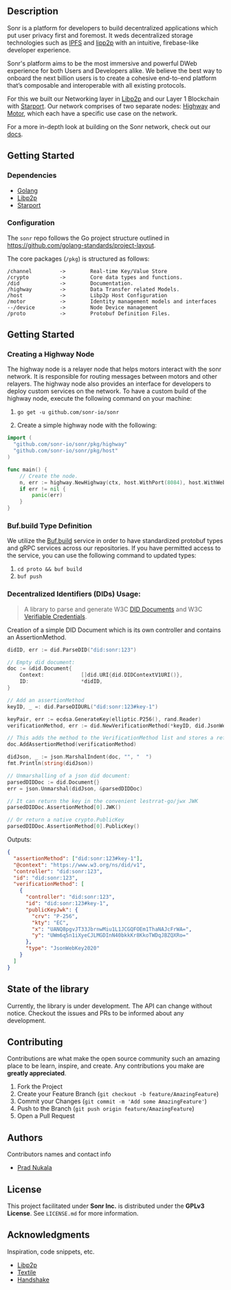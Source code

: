 ## Description

Sonr is a platform for developers to build decentralized applications which put user privacy first and foremost. It weds decentralized storage technologies such as [IPFS](https://ipfs.io) and [lipp2p](https://libp2p.io) with an intuitive, firebase-like developer experience.

Sonr's platform aims to be the most immersive and powerful DWeb experience for both Users and Developers alike. We believe the best way to onboard the next billion users is to create a cohesive end-to-end platform that’s composable and interoperable with all existing protocols.

For this we built our Networking layer in [Libp2p](“https://libp2p.io”) and our Layer 1 Blockchain with [Starport](“https://starport.com”). Our network comprises of two separate nodes: [Highway](“https://github.com/sonr-io/sonr/tree/dev/pkg”) and [Motor](“https://github.com/sonr-io/sonr/tree/dev/motor), which each have a specific use case on the network.

For a more in-depth look at building on the Sonr network, check out our [docs](https://docs.sonr.io).

## Getting Started

### Dependencies

- [Golang](https://go.dev)
- [Libp2p](https://libp2p.io)
- [Starport](https://starport.com)

<!-- TODO: create a brew install for sonrd -->
<!-- ### Installing

To install the latest version of the Sonr blockchain node's binary, execute the following command on your machine:

```shell
go get -u https://github.com/sonr-io/core
``` -->

### Configuration

The `sonr` repo follows the Go project structure outlined in https://github.com/golang-standards/project-layout.

The core packages (`/pkg`) is structured as follows:

```text
/channel         ->        Real-time Key/Value Store
/crypto          ->        Core data types and functions.
/did             ->        Documentation.
/highway         ->        Data Transfer related Models.
/host            ->        Libp2p Host Configuration
/motor           ->        Identity management models and interfaces
--/device        ->        Node Device management
/proto           ->        Protobuf Definition Files.
```

## Getting Started

### Creating a Highway Node

The highway node is a relayer node that helps motors interact with the sonr network. It is responsible for routing messages between motors and other relayers. The highway node
also provides an interface for developers to deploy custom services on the network. To have a custom build of the highway node, execute the following command on your machine:

1. `go get -u github.com/sonr-io/sonr`

2. Create a simple highway node with the following:

```go
import (
  "github.com/sonr-io/sonr/pkg/highway"
  "github.com/sonr-io/sonr/pkg/host"
)

func main() {
	// Create the node.
	n, err := highway.NewHighway(ctx, host.WithPort(8084), host.WithWebAuthn("Sonr", "localhost", "http://localhost:8080", true))
	if err != nil {
		panic(err)
	}
}
```

### Buf.build Type Definition

We utilize the [Buf.build](https://buf.build/) service in order to have standardized protobuf types and gRPC services across our repositories. If you have permitted access to the service, you can use the following command to updated types:

1. `cd proto && buf build`
2. `buf push`

### Decentralized Identifiers (DIDs) Usage:

> A library to parse and generate W3C [DID Documents](https://www.w3.org/TR/did-core/) and W3C [Verifiable Credentials](https://www.w3.org/TR/vc-data-model/).

Creation of a simple DID Document which is its own controller and contains an AssertionMethod.

```go
didID, err := did.ParseDID("did:sonr:123")

// Empty did document:
doc := &did.Document{
    Context:            []did.URI{did.DIDContextV1URI()},
    ID:                 *didID,
}

// Add an assertionMethod
keyID, _ =: did.ParseDIDURL("did:sonr:123#key-1")

keyPair, err := ecdsa.GenerateKey(elliptic.P256(), rand.Reader)
verificationMethod, err := did.NewVerificationMethod(*keyID, did.JsonWebKey2020, did.DID{}, keyPair.Public())

// This adds the method to the VerificationMethod list and stores a reference to the assertion list
doc.AddAssertionMethod(verificationMethod)

didJson, _ := json.MarshalIndent(doc, "", "  ")
fmt.Println(string(didJson))

// Unmarshalling of a json did document:
parsedDIDDoc := did.Document{}
err = json.Unmarshal(didJson, &parsedDIDDoc)

// It can return the key in the convenient lestrrat-go/jwx JWK
parsedDIDDoc.AssertionMethod[0].JWK()

// Or return a native crypto.PublicKey
parsedDIDDoc.AssertionMethod[0].PublicKey()

```

Outputs:

```json
{
  "assertionMethod": ["did:sonr:123#key-1"],
  "@context": "https://www.w3.org/ns/did/v1",
  "controller": "did:sonr:123",
  "id": "did:sonr:123",
  "verificationMethod": [
    {
      "controller": "did:sonr:123",
      "id": "did:sonr:123#key-1",
      "publicKeyJwk": {
        "crv": "P-256",
        "kty": "EC",
        "x": "UANQ8pgvJT33JbrnwMiu1L1JCGQFOEm1ThaNAJcFrWA=",
        "y": "UWm6q5n1iXyeCJLMGDInN40bkkKr8KkoTWDqJBZQXRo="
      },
      "type": "JsonWebKey2020"
    }
  ]
}
```

## State of the library

Currently, the library is under development. The API can change without notice.
Checkout the issues and PRs to be informed about any development.

## Contributing

Contributions are what make the open source community such an amazing place to be learn, inspire, and create. Any contributions you make are **greatly appreciated**.

1. Fork the Project
2. Create your Feature Branch (`git checkout -b feature/AmazingFeature`)
3. Commit your Changes (`git commit -m 'Add some AmazingFeature'`)
4. Push to the Branch (`git push origin feature/AmazingFeature`)
5. Open a Pull Request

## Authors

Contributors names and contact info

- [Prad Nukala](“https://github.com/prnk28”)

## License

This project facilitated under **Sonr Inc.** is distributed under the **GPLv3 License**. See `LICENSE.md` for more information.

## Acknowledgments

Inspiration, code snippets, etc.

- [Libp2p](https://libp2p.io/)
- [Textile](https://www.textile.io/)
- [Handshake](https://handshake.org/)

